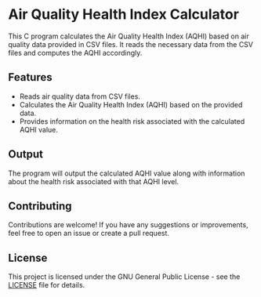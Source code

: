 # Air Quality Health Index Calculator

This C program calculates the Air Quality Health Index (AQHI) based on air quality data provided in CSV files. It reads the necessary data from the CSV files and computes the AQHI accordingly.

## Features

- Reads air quality data from CSV files.
- Calculates the Air Quality Health Index (AQHI) based on the provided data.
- Provides information on the health risk associated with the calculated AQHI value.

## Output

The program will output the calculated AQHI value along with information about the health risk associated with that AQHI level.

## Contributing

Contributions are welcome! If you have any suggestions or improvements, feel free to open an issue or create a pull request.

## License

This project is licensed under the GNU General Public License - see the [LICENSE](LICENSE) file for details.

